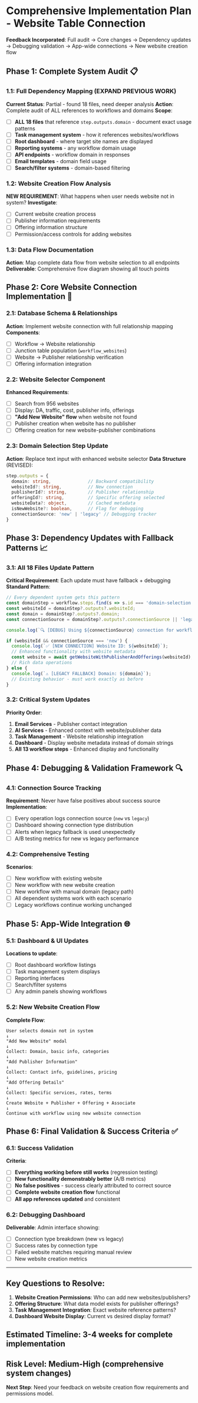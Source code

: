 # Comprehensive Implementation Plan - Website Table Connection

**Feedback Incorporated**: Full audit → Core changes → Dependency updates → Debugging validation → App-wide connections → New website creation flow

## Phase 1: Complete System Audit 📋

### 1.1: Full Dependency Mapping (EXPAND PREVIOUS WORK)
**Current Status**: Partial - found 18 files, need deeper analysis
**Action**: Complete audit of ALL references to workflows and domains
**Scope**:
- [ ] **ALL 18 files** that reference `step.outputs.domain` - document exact usage patterns
- [ ] **Task management system** - how it references websites/workflows  
- [ ] **Root dashboard** - where target site names are displayed
- [ ] **Reporting systems** - any workflow domain usage
- [ ] **API endpoints** - workflow domain in responses
- [ ] **Email templates** - domain field usage
- [ ] **Search/filter systems** - domain-based filtering

### 1.2: Website Creation Flow Analysis 
**NEW REQUIREMENT**: What happens when user needs website not in system?
**Investigate**:
- [ ] Current website creation process
- [ ] Publisher information requirements
- [ ] Offering information structure
- [ ] Permission/access controls for adding websites

### 1.3: Data Flow Documentation
**Action**: Map complete data flow from website selection to all endpoints
**Deliverable**: Comprehensive flow diagram showing all touch points

## Phase 2: Core Website Connection Implementation 🔧

### 2.1: Database Schema & Relationships
**Action**: Implement website connection with full relationship mapping
**Components**:
- [ ] Workflow → Website relationship
- [ ] Junction table population (`workflow_websites`)
- [ ] Website → Publisher relationship verification
- [ ] Offering information integration

### 2.2: Website Selector Component
**Enhanced Requirements**:
- [ ] Search from 956 websites
- [ ] Display: DA, traffic, cost, publisher info, offerings
- [ ] **"Add New Website" flow** when website not found
- [ ] Publisher creation when website has no publisher
- [ ] Offering creation for new website-publisher combinations

### 2.3: Domain Selection Step Update
**Action**: Replace text input with enhanced website selector
**Data Structure** (REVISED):
```typescript
step.outputs = {
  domain: string,              // Backward compatibility
  websiteId?: string,          // New connection
  publisherId?: string,        // Publisher relationship
  offeringId?: string,         // Specific offering selected
  websiteData?: object,        // Cached metadata
  isNewWebsite?: boolean,      // Flag for debugging
  connectionSource: 'new' | 'legacy' // Debugging tracker
}
```

## Phase 3: Dependency Updates with Fallback Patterns 📈

### 3.1: All 18 Files Update Pattern
**Critical Requirement**: Each update must have fallback + debugging
**Standard Pattern**:
```typescript
// Every dependent system gets this pattern
const domainStep = workflow.steps.find(s => s.id === 'domain-selection');
const websiteId = domainStep?.outputs?.websiteId;
const domain = domainStep?.outputs?.domain;
const connectionSource = domainStep?.outputs?.connectionSource || 'legacy';

console.log(`🔍 [DEBUG] Using ${connectionSource} connection for workflow ${workflowId}`);

if (websiteId && connectionSource === 'new') {
  console.log(`✅ [NEW CONNECTION] Website ID: ${websiteId}`);
  // Enhanced functionality with website metadata
  const website = await getWebsiteWithPublisherAndOfferings(websiteId);
  // Rich data operations
} else {
  console.log(`⚠️ [LEGACY FALLBACK] Domain: ${domain}`);
  // Existing behavior - must work exactly as before
}
```

### 3.2: Critical System Updates
**Priority Order**:
1. **Email Services** - Publisher contact integration
2. **AI Services** - Enhanced context with website/publisher data
3. **Task Management** - Website relationship integration  
4. **Dashboard** - Display website metadata instead of domain strings
5. **All 13 workflow steps** - Enhanced display and functionality

## Phase 4: Debugging & Validation Framework 🔍

### 4.1: Connection Source Tracking
**Requirement**: Never have false positives about success source
**Implementation**:
- [ ] Every operation logs connection source (`new` vs `legacy`)
- [ ] Dashboard showing connection type distribution
- [ ] Alerts when legacy fallback is used unexpectedly
- [ ] A/B testing metrics for new vs legacy performance

### 4.2: Comprehensive Testing
**Scenarios**:
- [ ] New workflow with existing website
- [ ] New workflow with new website creation
- [ ] New workflow with manual domain (legacy path)
- [ ] All dependent systems work with each scenario
- [ ] Legacy workflows continue working unchanged

## Phase 5: App-Wide Integration 🌐

### 5.1: Dashboard & UI Updates
**Locations to update**:
- [ ] Root dashboard workflow listings
- [ ] Task management system displays
- [ ] Reporting interfaces
- [ ] Search/filter systems
- [ ] Any admin panels showing workflows

### 5.2: New Website Creation Flow
**Complete Flow**:
```
User selects domain not in system
↓
"Add New Website" modal
↓
Collect: Domain, basic info, categories
↓
"Add Publisher Information"
↓
Collect: Contact info, guidelines, pricing
↓  
"Add Offering Details"
↓
Collect: Specific services, rates, terms
↓
Create Website + Publisher + Offering + Associate
↓
Continue with workflow using new website connection
```

## Phase 6: Final Validation & Success Criteria ✅

### 6.1: Success Validation
**Criteria**:
- [ ] **Everything working before still works** (regression testing)
- [ ] **New functionality demonstrably better** (A/B metrics)
- [ ] **No false positives** - success clearly attributed to correct source
- [ ] **Complete website creation flow** functional
- [ ] **All app references updated** and consistent

### 6.2: Debugging Dashboard
**Deliverable**: Admin interface showing:
- [ ] Connection type breakdown (new vs legacy)
- [ ] Success rates by connection type
- [ ] Failed website matches requiring manual review
- [ ] New website creation metrics

---

## Key Questions to Resolve:

1. **Website Creation Permissions**: Who can add new websites/publishers?
2. **Offering Structure**: What data model exists for publisher offerings?
3. **Task Management Integration**: Exact website reference patterns?
4. **Dashboard Website Display**: Current vs desired display format?

## Estimated Timeline: 3-4 weeks for complete implementation
## Risk Level: Medium-High (comprehensive system changes)

**Next Step**: Need your feedback on website creation flow requirements and permissions model.